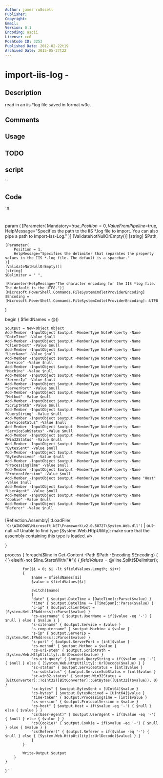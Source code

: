 ```yaml
---
Author: james ru8ssell
Publisher: 
Copyright: 
Email: 
Version: 0.1
Encoding: ascii
License: cc0
PoshCode ID: 3253
Published Date: 2012-02-22t19
Archived Date: 2015-05-27t22
---
```


# import-iis-log - 

## Description

read in an iis *log file saved in format w3c.

## Comments



## Usage



## TODO



## script

``

## Code

`#
 #
 param
 (
 	[Parameter(
 		Mandatory=$true,
 		Position = 0,
 		ValueFromPipeline=$true,
 		HelpMessage="Specifies the path to the IIS *.log file to import. You can also pipe a path to Import-Iss-Log."
 	)]
 	[ValidateNotNullOrEmpty()]
 	[string]
 	$Path,
 	
 	[Parameter(
 		Position = 1,
 		HelpMessage="Specifies the delimiter that separates the property values in the IIS *.log file. The default is a spacebar."
 	)]
 	[ValidateNotNullOrEmpty()]
 	[string]
 	$Delimiter = " ",
 	
 	[Parameter(HelpMessage="The character encoding for the IIS *log file. The default is the UTF8.")]
 	[Microsoft.PowerShell.Commands.FileSystemCmdletProviderEncoding]
 	$Encoding = [Microsoft.PowerShell.Commands.FileSystemCmdletProviderEncoding]::UTF8
 )
 	
 begin
 {
 	$fieldNames = @()
 	
 	$output = New-Object Object
 	Add-Member -InputObject $output -MemberType NoteProperty -Name "DateTime" -Value $null
 	Add-Member -InputObject $output -MemberType NoteProperty -Name "ClientHost" -Value $null
 	Add-Member -InputObject $output -MemberType NoteProperty -Name "UserName" -Value $null
 	Add-Member -InputObject $output -MemberType NoteProperty -Name "Service" -Value $null
 	Add-Member -InputObject $output -MemberType NoteProperty -Name "Machine" -Value $null
 	Add-Member -InputObject $output -MemberType NoteProperty -Name "ServerIp" -Value $null
 	Add-Member -InputObject $output -MemberType NoteProperty -Name "ServerPort" -Value $null
 	Add-Member -InputObject $output -MemberType NoteProperty -Name "Method" -Value $null
 	Add-Member -InputObject $output -MemberType NoteProperty -Name "ScriptPath" -Value $null
 	Add-Member -InputObject $output -MemberType NoteProperty -Name "QueryString" -Value $null
 	Add-Member -InputObject $output -MemberType NoteProperty -Name "ServiceStatus" -Value $null
 	Add-Member -InputObject $output -MemberType NoteProperty -Name "ServiceSubStatus" -Value $null
 	Add-Member -InputObject $output -MemberType NoteProperty -Name "Win32Status" -Value $null
 	Add-Member -InputObject $output -MemberType NoteProperty -Name "BytesSent" -Value $null
 	Add-Member -InputObject $output -MemberType NoteProperty -Name "BytesRecived" -Value $null
 	Add-Member -InputObject $output -MemberType NoteProperty -Name "ProcessingTime" -Value $null
 	Add-Member -InputObject $output -MemberType NoteProperty -Name "ProtocolVersion" -Value $null
 	Add-Member -InputObject $output -MemberType NoteProperty -Name "Host" -Value $null
 	Add-Member -InputObject $output -MemberType NoteProperty -Name "UserAgent" -Value $null
 	Add-Member -InputObject $output -MemberType NoteProperty -Name "Cookie" -Value $null
 	Add-Member -InputObject $output -MemberType NoteProperty -Name "Referer" -Value $null
 #####
 #####
 [Reflection.Assembly]::LoadFile( `
   'C:\WINDOWS\Microsoft.NET\Framework\v2.0.50727\System.Web.dll')` | out-null
 <#
 Unable to find type [System.Web.HttpUtility]: make sure that the assembly containing this type is loaded.
 #>
 
 }
 
 process
 {
 	foreach($line in Get-Content -Path $Path -Encoding $Encoding)
 	{
 		{
 		}
 		elseif(-not $line.StartsWith("#"))
 		{
 			$fieldValues = @($line.Split($Delimiter));
 			
 			for($i = 0; $i -lt $fieldValues.Length; $i++)
 			{
 				$name = $fieldNames[$i]
 				$value = $fieldValues[$i]
 				
 				switch($name)
 				{
 				"date" { $output.DateTime = [DateTime]::Parse($value) }
 				"time" { $output.DateTime += [TimeSpan]::Parse($value) }
 				"c-ip" { $output.ClientHost = [System.Net.IPAddress]::Parse($value) }
 				"cs-username" { $output.UserName = if($value -eq '-') { $null } else { $value } }
 				"s-sitename" { $output.Service = $value }
 				"s-computername" { $output.Machine = $value }
 				"s-ip" { $output.ServerIp = [System.Net.IPAddress]::Parse($value) }
 				"s-port" { $output.ServerPort = [int]$value }
 				"cs-method" { $output.Method = $value }
 				"cs-uri-stem" { $output.ScriptPath = [System.Web.HttpUtility]::UrlDecode($value) }
 				"cs-uri-query" { $output.QueryString = if($value -eq '-') { $null } else { [System.Web.HttpUtility]::UrlDecode($value) } }
 				"sc-status" { $output.ServiceStatus = [int]$value }
 				"sc-substatus" { $output.ServiceSubStatus = [int]$value }
 				"sc-win32-status" { $output.Win32Status = [BitConverter]::ToInt32([BitConverter]::GetBytes([UInt32]($value)), 0) }
 				"sc-bytes" { $output.BytesSent = [UInt64]$value }
 				"cs-bytes" { $output.BytesRecived = [UInt64]$value }
 				"time-taken" { $output.ProcessingTime = [int]$value }
 				"cs-version" { $output.ProtocolVersion = $value }
 				"cs-host" { $output.Host = if($value -eq '-') { $null } else { $value } }
 				"cs(User-Agent)" { $output.UserAgent = if($value -eq '-') { $null } else { $value } }
 				"cs(Cookie)" { $output.Cookie = if($value -eq '-') { $null } else { $value } }
 				"cs(Referer)" { $output.Referer = if($value -eq '-') { $null } else { [System.Web.HttpUtility]::UrlDecode($value) } }
 				}
 			}
 			
 			Write-Output $output
 		}
 	}
 }
`

